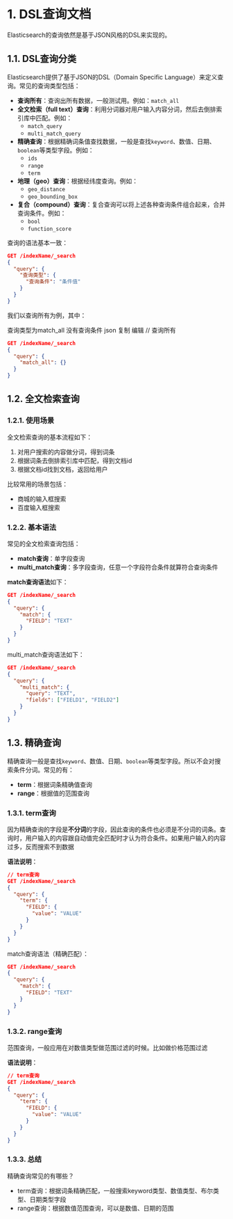 # 1. DSL查询文档

Elasticsearch的查询依然是基于JSON风格的DSL来实现的。

## 1.1. DSL查询分类

Elasticsearch提供了基于JSON的DSL（Domain Specific Language）来定义查询。常见的查询类型包括：

- **查询所有**：查询出所有数据，一般测试用。例如：`match_all`
- **全文检索（full text）查询**：利用分词器对用户输入内容分词，然后去倒排索引库中匹配。例如：
    - `match_query`
    - `multi_match_query`
- **精确查询**：根据精确词条值查找数据，一般是查找`keyword`、数值、日期、`boolean`等类型字段。例如：
    - `ids`
    - `range`
    - `term`
- **地理（geo）查询**：根据经纬度查询。例如：
    - `geo_distance`
    - `geo_bounding_box`
- **复合（compound）查询**：复合查询可以将上述各种查询条件组合起来，合并查询条件。例如：
    - `bool`
    - `function_score`

查询的语法基本一致：

```json
GET /indexName/_search
{
  "query": {
    "查询类型": {
      "查询条件": "条件值"
    }
  }
}
```
我们以查询所有为例，其中：

查询类型为match_all
没有查询条件
json
复制
编辑
// 查询所有
```json
GET /indexName/_search
{
  "query": {
    "match_all": {}
  }
}
```
## 1.2. 全文检索查询

### 1.2.1. 使用场景

全文检索查询的基本流程如下：

1. 对用户搜索的内容做分词，得到词条
2. 根据词条去倒排索引库中匹配，得到文档id
3. 根据文档id找到文档，返回给用户

比较常用的场景包括：

- 商城的输入框搜索
- 百度输入框搜索

### 1.2.2. 基本语法

常见的全文检索查询包括：

- **match查询**：单字段查询
- **multi_match查询**：多字段查询，任意一个字段符合条件就算符合查询条件

**match查询语法**如下：

```json
GET /indexName/_search
{
  "query": {
    "match": {
      "FIELD": "TEXT"
    }
  }
}
```
multi_match查询语法如下：
```json
GET /indexName/_search
{
  "query": {
    "multi_match": {
      "query": "TEXT",
      "fields": ["FIELD1", "FIELD2"]
    }
  }
}
```
## 1.3. 精确查询

精确查询一般是查找`keyword`、数值、日期、`boolean`等类型字段。所以不会对搜索条件分词。常见的有：

- **term**：根据词条精确值查询
- **range**：根据值的范围查询

### 1.3.1. term查询

因为精确查询的字段是**不分词**的字段，因此查询的条件也必须是不分词的词条。查询时，用户输入的内容跟自动值完全匹配时才认为符合条件。如果用户输入的内容过多，反而搜索不到数据

**语法说明**：

```json
// term查询
GET /indexName/_search
{
  "query": {
    "term": {
      "FIELD": {
        "value": "VALUE"
      }
    }
  }
}
```
match查询语法（精确匹配）：
```json
GET /indexName/_search
{
  "query": {
    "match": {
      "FIELD": "TEXT"
    }
  }
}
```

### 1.3.2. range查询

范围查询，一般应用在对数值类型做范围过滤的时候。比如做价格范围过滤

**语法说明**：

```json
// term查询
GET /indexName/_search
{
  "query": {
    "term": {
      "FIELD": {
        "value": "VALUE"
      }
    }
  }
}
```
### 1.3.3. 总结
精确查询常见的有哪些？

- term查询：根据词条精确匹配，一般搜索keyword类型、数值类型、布尔类型、日期类型字段
- range查询：根据数值范围查询，可以是数值、日期的范围
